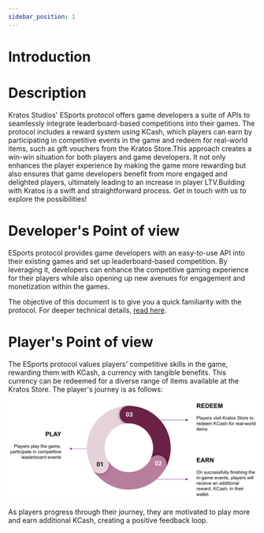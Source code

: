 ```yaml
---
sidebar_position: 1
---
```



# Introduction 

# Description

Kratos Studios' ESports protocol offers game developers a suite of APIs to seamlessly integrate leaderboard-based competitions into their games. The protocol includes a reward system using KCash, which players can earn by participating in competitive events in the game and redeem for real-world items, such as gift vouchers from the Kratos Store.This approach creates a win-win situation for both players and game developers. It not only enhances the player experience by making the game more rewarding but also ensures that game developers benefit from more engaged and delighted players, ultimately leading to an increase in player LTV.Building with Kratos is a swift and straightforward process. Get in touch with us to explore the possibilities!


# Developer's Point of view

ESports protocol provides game developers with an easy-to-use API into their existing games and set up leaderboard-based competition. By leveraging it, developers can enhance the competitive gaming experience for their players while also opening up new avenues for engagement and monetization within the games.
 
The objective of this document is to give you a quick familiarity with the protocol. For deeper technical details, [read here](/docs/category/tech-integration).


# Player's Point of view

The ESports protocol values players' competitive skills in the game, rewarding them with KCash, a currency with tangible benefits. This currency can be redeemed for a diverse range of items available at the Kratos Store. The player's journey is as follows:


![Image](../../static/img/Eimage2.png)

As players progress through their journey, they are motivated to play more and earn additional KCash, creating a positive feedback loop.
